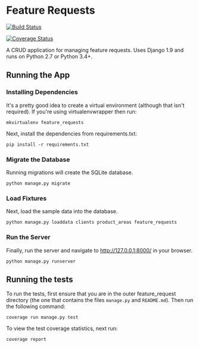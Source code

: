 # Feature Requests

[![Build Status](https://travis-ci.org/grantmcconnaughey/feature-requests.svg?branch=master)](https://travis-ci.org/grantmcconnaughey/feature-requests)

[![Coverage Status](https://coveralls.io/repos/github/grantmcconnaughey/feature-requests/badge.svg?branch=master)](https://coveralls.io/github/grantmcconnaughey/feature-requests?branch=master)

A CRUD application for managing feature requests. Uses Django 1.9 and runs on Python 2.7 or Python 3.4+.

## Running the App

### Installing Dependencies

It's a pretty good idea to create a virtual environment (although that isn't
required). If you're using virtualenvwrapper then run:

    mkvirtualenv feature_requests

Next, install the dependencies from requirements.txt:

    pip install -r requirements.txt

### Migrate the Database

Running migrations will create the SQLite database.

    python manage.py migrate

### Load Fixtures

Next, load the sample data into the database.

    python manage.py loaddata clients product_areas feature_requests

### Run the Server

Finally, run the server and navigate to http://127.0.0.1:8000/ in your browser.

    python manage.py runserver

## Running the tests

To run the tests, first ensure that you are in the outer feature_request
directory (the one that contains the files `manage.py` and `README.md`). Then
run the following command:

    coverage run manage.py test

To view the test coverage statistics, next run:

    coverage report
